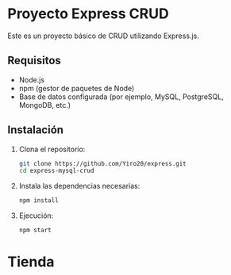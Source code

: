 # Proyecto Express CRUD

Este es un proyecto básico de CRUD utilizando Express.js.

## Requisitos

- Node.js
- npm (gestor de paquetes de Node)
- Base de datos configurada (por ejemplo, MySQL, PostgreSQL, MongoDB, etc.)

## Instalación

1. Clona el repositorio:

   ```bash
   git clone https://github.com/Yiro20/express.git
   cd express-mysql-crud
   ```

2. Instala las dependencias necesarias:

   ```bash
   npm install
   ```

3. Ejecución:

   ```bash
   npm start
   ```
# Tienda
